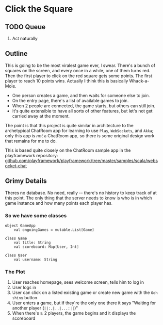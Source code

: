 Click the Square
================

TODO Queue
----------

1. Act naturally

Outline
-------

This is going to be the most viralest game ever, I swear. There's a bunch of
squares on the screen, and every once in a while, one of them turns red. Then
the first player to click on the red square gets some points. The first player
to reach 10 points wins. Actually I think this is basically Whack-a-Mole.

* One person creates a game, and then waits for someone else to join.
* On the entry page, there's a list of available games to join.
* When 2 people are connected, the game starts, but others can still join.
* It's quite extensible to have all sorts of other features, but let's not get
  carried away at the moment.

The point is that this project is quite similar in architecture to the
archetypical ChatRoom app for learning to use `Play`, `WebSockets`, and
`Akka`; only this app is *not* a ChatRoom app, so there is some original
design work that remains for me to do.

This is based quite closely on the ChatRoom sample app in the playframework repository:
[github.com/playframework/playframework/tree/master/samples/scala/websocket-chat](https://github.com/playframework/playframework/tree/master/samples/scala/websocket-chat)


Grimy Details
-------------

Theres no database. No need, really -- there's no history to keep track of at
this point. The only thing that the server needs to know is who is in which
game instance and how many points each player has.

### So we have some classes

    object GameApp
        val ongoingGames = mutable.List[Game]

    class Game
        val title: String
        val scoreboard: Map[User, Int]

    class User
        val username: String


### The Plot

1. User reaches homepage, sees welcome screen, tells him to log in
2. User logs in
3. User can click on a listed existing game or create new game with the `Ooh shiny` button
4. User enters a game, but if they're the only one there it says "Waiting for another player (`||:.|..|...:||`)"
5. When there's ≥ 2 players, the game begins and it displays the scoreboard
